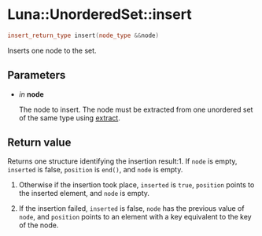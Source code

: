 # Luna::UnorderedSet::insert

```c++
insert_return_type insert(node_type &&node)
```

Inserts one node to the set. 



## Parameters
* *in* **node**

    The node to insert. The node must be extracted from one unordered set of the same type using [extract](class_luna_1_1_unordered_set_1afe46988223773995582c14171becaaa0.md). 

## Return value
Returns one structure identifying the insertion result:1. If `node` is empty, `inserted` is false, `position` is `end()`, and `node` is empty.

1. Otherwise if the insertion took place, `inserted` is `true`, `position` points to the inserted element, and `node` is empty.

1. If the insertion failed, `inserted` is false, `node` has the previous value of `node`, and `position` points to an element with a key equivalent to the key of the node. 

